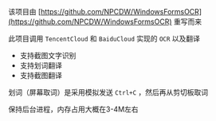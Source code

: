 该项目由 [https://github.com/NPCDW/WindowsFormsOCR](https://github.com/NPCDW/WindowsFormsOCR) 重写而来

此项目调用 `TencentCloud` 和 `BaiduCloud` 实现的 `OCR` 以及翻译

* 支持截图文字识别
* 支持划词翻译
* 支持截图翻译

划词（屏幕取词）是采用模拟发送 `Ctrl+C` ，然后再从剪切板取词

保持后台进程，内存占用大概在3-4M左右
